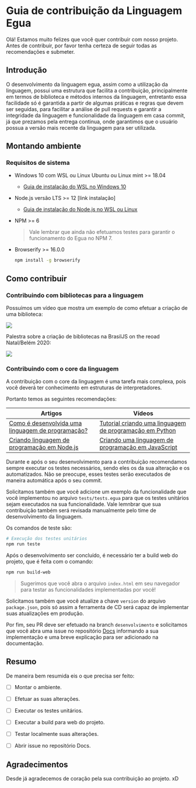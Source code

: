 # Guia de contribuição da Linguagem Egua

Olá! Estamos muito felizes que você quer contribuir com nosso projeto. Antes de contribuir, por favor tenha certeza de seguir todas as recomendações e submeter.

## Introdução

O desenvolvimento da linguagem egua, assim como a utilização da linguagem, possui uma estrutura que facilita a contribuição, principalmente em termos de biblioteca e métodos internos da linguagem, entretanto essa facilidade só é garantida a partir de algumas práticas e regras que devem ser seguidas, para facilitar a análise de pull requests e garantir a integridade da linguagem e funcionalidade da linguagem em casa commit, já que prezamos pela entrega continua, onde garantimos que o usuário possua a versão mais recente da linguagem para ser utilizada.

## Montando ambiente

### Requisitos de sistema

- Windows 10 com WSL ou Linux Ubuntu ou Linux mint >= 18.04
    - [Guia de instalação do WSL no Windows 10](https://docs.microsoft.com/pt-br/windows/wsl/install-win10)

- Node.js versão LTS >= 12 [link instalação]
    - [Guia de instalação do Node.js no WSL ou Linux](https://github.com/nodesource/distributions/blob/master/README.md#deb)

- NPM >= 6
    > Vale lembrar que ainda não efetuamos testes para garantir o funcionamento do Egua no NPM 7.

- Browserify >= 16.0.0
    ```sh
    npm install -g browserify
    ```

## Como contribuir

### Contribuindo com bibliotecas para a linguagem

Possuímos um vídeo que mostra um exemplo de como efetuar a criação de uma biblioteca:

[![](http://img.youtube.com/vi/CZw0-y4Em2U/0.jpg)](http://www.youtube.com/watch?v=CZw0-y4Em2U "")

Palestra sobre a criação de bibliotecas na BrasilJS on the reoad Natal/Belém 2020:

[![](http://img.youtube.com/vi/W2LccJacNXE/0.jpg)](http://www.youtube.com/watch?v=W2LccJacNXE "")

### Contribuindo com o core da linguagem

A contribuição com o core da linguagem é uma tarefa mais complexa, pois você deverá ter conhecimento em estruturas de interpretadores.

Portanto temos as seguintes recomendações:

| Artigos | Vídeos |
|---|---|
| [Como é desenvolvida uma linguagem de programação?](https://pt.stackoverflow.com/questions/124436/como-%C3%A9-desenvolvida-uma-linguagem-de-programa%C3%A7%C3%A3o#:~:text=Criar%20uma%20linguagem%20de%20programa%C3%A7%C3%A3o,%C3%A9%20algo%20conceitual%2C%20%C3%A9%20abstrata.) | [Tutorial criando uma linguagem de programação em Python](https://www.youtube.com/watch?v=9tSuJzwe9Ok&list=PLP7hn9TNf1CEl8A8jQfZSRYcgUIqBhIJU) |
| [Criando linguagem de programação em Node.js](https://repl.it/talk/learn/Making-your-own-programming-language-with-NodeJS/45779) | [Criando uma linguagem de programação em JavaScript](https://youtu.be/YpT-GpcHf2g) |

Durante e após o seu desenvolvimento para a contribuição recomendamos sempre executar os testes necessários, sendo eles os da sua alteração e os automatizados. Não se preocupe, esses testes serão executados de maneira automática após o seu commit.

Solicitamos também que você adicione um exemplo da funcionalidade que você implementou no arquivo `tests/tests.egua` para que os testes unitários sejam executados na sua funcionalidade. Vale lemnbrar que sua contribuição também será revisada manualmente pelo time de desenvolvimento da linguagem.

Os comandos de teste são:

```sh
# Execução dos testes unitários
npm run teste
```

Após o desenvolvimento ser concluído, é necessário ter a build web do projeto, que é feita com o comando: 
```sh
npm run build-web
```

> Sugerimos que você abra o arquivo `index.html` em seu navegador para testar as funcionalidades implementadas por você! 

Solicitamos também que você atualize a chave `version` do arquivo `package.json`, pois só assim a ferramenta de CD será capaz de implementar suas atualizações em produção.

Por fim, seu PR deve ser efetuado na branch `desenvolvimento` e solicitamos que você abra uma issue no repositório [Docs](https://github.com/eguatech/docs) informando a sua implementação e uma breve explicação para ser adicionado na documentação.


## Resumo

De maneira bem resumida eis o que precisa ser feito:

- [ ] Montar o ambiente.

- [ ] Efetuar as suas alterações.

- [ ] Executar os testes unitários.

- [ ] Executar a build para web do projeto.

- [ ] Testar localmente suas alterações.

- [ ] Abrir issue no repositório Docs.

## Agradecimentos

Desde já agradecemos de coração pela sua contribuição ao projeto. xD
